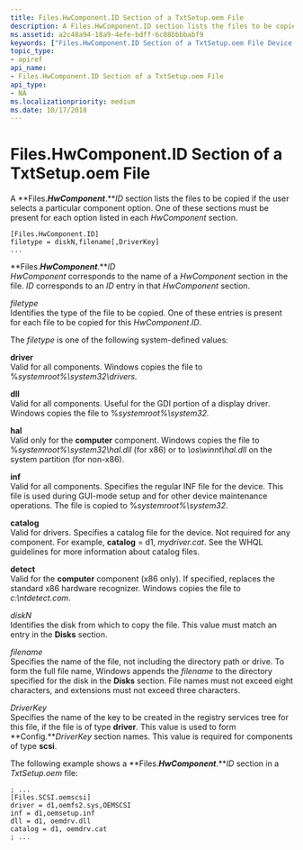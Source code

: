 ```yaml
---
title: Files.HwComponent.ID Section of a TxtSetup.oem File
description: A Files.HwComponent.ID section lists the files to be copied if the user selects a particular component option. One of these sections must be present for each option listed in each HwComponent section.
ms.assetid: a2c48a94-18a9-4efe-bdff-6c08bbbbabf9
keywords: ["Files.HwComponent.ID Section of a TxtSetup.oem File Device and Driver Installation"]
topic_type:
- apiref
api_name:
- Files.HwComponent.ID Section of a TxtSetup.oem File
api_type:
- NA
ms.localizationpriority: medium
ms.date: 10/17/2018
---
```


# Files.HwComponent.ID Section of a TxtSetup.oem File


A **Files.***HwComponent***.***ID* section lists the files to be copied if the user selects a particular component option. One of these sections must be present for each option listed in each *HwComponent* section.

``` syntax
[Files.HwComponent.ID]
filetype = diskN,filename[,DriverKey]
...
```

<a href="" id="files-hwcomponent-id"></a>**Files.***HwComponent***.***ID*  
*HwComponent* corresponds to the name of a *HwComponent* section in the file. *ID* corresponds to an *ID* entry in that *HwComponent* section.

<a href="" id="filetype"></a>*filetype*  
Identifies the type of the file to be copied. One of these entries is present for each file to be copied for this *HwComponent*.*ID*.

The *filetype* is one of the following system-defined values:

<a href="" id="driver"></a>**driver**  
Valid for all components. Windows copies the file to %*systemroot%\\system32\\drivers.*

<a href="" id="dll"></a>**dll**  
Valid for all components. Useful for the GDI portion of a display driver. Windows copies the file to %*systemroot%\\system32.*

<a href="" id="hal"></a>**hal**  
Valid only for the **computer** component. Windows copies the file to %*systemroot%\\system32\\hal.dll* (for x86) or to *\\os\\winnt\\hal.dll* on the system partition (for non-x86).

<a href="" id="inf"></a>**inf**  
Valid for all components. Specifies the regular INF file for the device. This file is used during GUI-mode setup and for other device maintenance operations. The file is copied to %*systemroot%\\system32*.

<a href="" id="catalog"></a>**catalog**  
Valid for drivers. Specifies a catalog file for the device. Not required for any component. For example, **catalog** = d1, *mydriver.cat*. See the WHQL guidelines for more information about catalog files.

<a href="" id="detect"></a>**detect**  
Valid for the **computer** component (x86 only). If specified, replaces the standard x86 hardware recognizer. Windows copies the file to *c:\\ntdetect.com*.

<a href="" id="diskn"></a>*diskN*  
Identifies the disk from which to copy the file. This value must match an entry in the **Disks** section.

<a href="" id="filename"></a>*filename*  
Specifies the name of the file, not including the directory path or drive. To form the full file name, Windows appends the *filename* to the directory specified for the disk in the **Disks** section. File names must not exceed eight characters, and extensions must not exceed three characters.

<a href="" id="driverkey"></a>*DriverKey*  
Specifies the name of the key to be created in the registry services tree for this file, if the file is of type **driver**. This value is used to form **Config.***DriverKey* section names. This value is required for components of type **scsi**.

The following example shows a **Files.***HwComponent***.***ID* section in a *TxtSetup.oem* file:

``` syntax
; ...
[Files.SCSI.oemscsi]
driver = d1,oemfs2.sys,OEMSCSI
inf = d1,oemsetup.inf
dll = d1, oemdrv.dll
catalog = d1, oemdrv.cat
; ...
```

 

 





